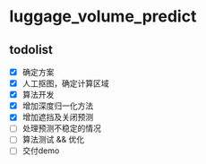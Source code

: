 # luggage_volume_predict
## todolist
- [x] 确定方案
- [X] 人工抠图，确定计算区域
- [X] 算法开发
- [X] 增加深度归一化方法
- [X] 增加遮挡及关闭预测
- [ ] 处理预测不稳定的情况
- [ ] 算法测试 && 优化
- [ ] 交付demo